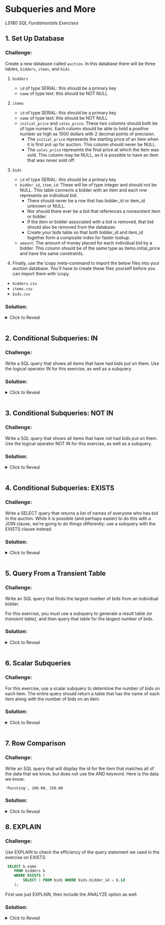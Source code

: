 # Subqueries and More
*LS180 SQL Fundamentals Exercises*

## 1. Set Up Database

### Challenge:

Create a new database called `auction`. In this database there will be three tables, `bidders`, `items`, and `bids`.

1. `bidders`
    - `id` of type SERIAL: this should be a primary key
    - `name` of type text: this should be NOT NULL

2. `items`
    - `id` of type SERIAL: this should be a primary key
    - `name` of type text: this should be NOT NULL
    - `initial_price` and `sales_price`: These two columns should both be of type numeric. Each column should be able to hold a positive number as high as 1000 dollars with 2 decimal points of precision.
        - The `initial_price` represents the starting price of an item when it is first put up for auction. This column should never be NULL.
        - The `sales_price` represents the final price at which the item was sold. This column may be NULL, as it is possible to have an item that was never sold off.

3. `bids`
    - `id` of type SERIAL: this should be a primary key
    - `bidder_id`, `item_id`: These will be of type integer and should not be NULL. This table connects a bidder with an item and each row represents an individual bid. 
        - There should never be a row that has bidder_id or item_id unknown or NULL. 
        - Nor should there ever be a bid that references a nonexistent item or bidder.
        - If the item or bidder associated with a bid is removed, that bid should also be removed from the database.
        - Create your bids table so that both bidder_id and item_id together form a composite index for faster lookup.
    - `amount`: The amount of money placed for each individual bid by a bidder. This column should be of the same type as items.initial_price and have the same constraints.

4. Finally, use the \copy meta-command to import the below files into your auction database. You'll have to create these files yourself before you can import them with \copy.

- `bidders.csv`
- `items.csv`
- `bids.csv`

### Solution:

<details><summary>Click to Reveal</summary>

1. Create the relations
```sql
CREATE DATABASE auction;

CREATE TABLE bidders (
    id serial PRIMARY KEY,
    name text NOT NULL
);

CREATE TABLE items (
    id serial PRIMARY KEY,
    name text NOT NULL,
    initial_price numeric(6,2) NOT NULL CHECK (initial_price BETWEEN 0.01 AND 1000.00),
    sales_price numeric(6,2) CHECK (sales_price BETWEEN 0.01 AND 1000.00)
);

CREATE TABLE bids (
    id serial PRIMARY KEY,
    bidder_id integer NOT NULL REFERENCES bidders(id) ON DELETE CASCADE,
    item_id integer NOT NULL REFERENCES items(id) ON DELETE CASCADE,
    amount numeric(6,2) NOT NULL CHECK (amount BETWEEN 0.01 AND 1000.00)
);

CREATE INDEX ON bids (bidder_id, item_id);
```

2. Copy the data
```
\copy bidders FROM 'bidders.csv' WITH HEADER CSV

\copy items FROM 'items.csv' WITH HEADER CSV

\copy bids FROM 'bids.csv' WITH HEADER CSV
```
</details>

<br>

## 2. Conditional Subqueries: IN

### Challenge:

Write a SQL query that shows all items that have had bids put on them. Use the logical operator IN for this exercise, as well as a subquery.

### Solution:

<details><summary>Click to Reveal</summary>

```sql
SELECT i.name AS "Bid on Items"
FROM items i 
WHERE i.id IN (
    SELECT DISTINCT item_id FROM bids
);
```
</details>

<br>

## 3. Conditional Subqueries: NOT IN

### Challenge:

Write a SQL query that shows all items that have not had bids put on them. Use the logical operator NOT IN for this exercise, as well as a subquery.

### Solution:

<details><summary>Click to Reveal</summary>

```sql
SELECT i.name AS "Not Bid On"
FROM items i
WHERE i.id NOT IN (
    SELECT item_id FROM bids
);
```
</details>

<br>

## 4. Conditional Subqueries: EXISTS

### Challenge:

Write a SELECT query that returns a list of names of everyone who has bid in the auction. While it is possible (and perhaps easier) to do this with a JOIN clause, we're going to do things differently: use a subquery with the EXISTS clause instead.

### Solution:

<details><summary>Click to Reveal</summary>

1. Using a subquery:
    ```sql
    SELECT b.name
    FROM bidders b
    WHERE EXISTS (
        SELECT 1 FROM bids WHERE bids.bidder_id = b.id
    );
    ```
2. Using a JOIN:
    ```sql
    SELECT name
    FROM bidders b JOIN bids ON b.id = bids.bidder_id
    GROUP BY b.id
    ORDER BY b.id;
    ```
</details>

<br>

## 5. Query From a Transient Table

### Challenge:

Write an SQL query that finds the largest number of bids from an individual bidder.

For this exercise, you must use a subquery to generate a result table _(or transient table)_, and then query that table for the largest number of bids.

### Solution:

<details><summary>Click to Reveal</summary>

```sql
SELECT MAX(bid_counts.count)
FROM (
    SELECT count(bidder_id)
    FROM bids
    GROUP BY bidder_id
) AS bid_counts;
```
</details>

<br>

## 6. Scalar Subqueries

### Challenge:

For this exercise, use a scalar subquery to determine the number of bids on each item. The entire query should return a table that has the name of each item along with the number of bids on an item.

### Solution:

<details><summary>Click to Reveal</summary>

1. Using a Scalar Subquery
```sql
SELECT name, (
    SELECT count(item_id)
    FROM bids
    WHERE item_id = i.id)
FROM items i;
```
2. Using a LEFT JOIN
```sql
SELECT i.name, count(item_id)
FROM items i 
    LEFT JOIN bids b ON b.item_id = i.id
GROUP BY i.id
ORDER BY i.id;
```
</details>

<br>

## 7. Row Comparison

### Challenge:

Write an SQL query that will display the id for the item that matches all of the data that we know, but does not use the AND keyword. Here is the data we know:

`'Painting', 100.00, 250.00`

### Solution:

<details><summary>Click to Reveal</summary>

```sql
SELECT id 
FROM items i 
WHERE (
    ROW(i.name, i.initial_price, i.sales_price) =
    ROW('Painting', 100.00, 250.00)
);
```
</details>

## 8. EXPLAIN

### Challenge:

Use EXPLAIN to check the efficiency of the query statement we used in the exercise on EXISTS:

```sql
 SELECT b.name
    FROM bidders b
    WHERE EXISTS (
        SELECT 1 FROM bids WHERE bids.bidder_id = b.id
    );
```

First use just EXPLAIN, then include the ANALYZE option as well.

### Solution:

<details><summary>Click to Reveal</summary>

1. `EXPLAIN`:
    ```sql
    EXPLAIN SELECT b.name
    FROM bidders b
    WHERE EXISTS (
        SELECT 1 FROM bids WHERE bids.bidder_id = b.id
    );
    ```

2. `EXPLAIN ANALYZE`
    ```sql
    EXPLAIN ANALYZE SELECT b.name
    FROM bidders b
    WHERE EXISTS (
        SELECT 1 FROM bids WHERE bids.bidder_id = b.id
    );
    ```
</details>

<br>

